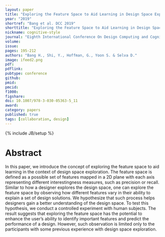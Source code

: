 ```yaml
---
layout: paper
title: "Exploring the Feature Space to Aid Learning in Design Space Exploration"
year: "2019"
shortref: "Bang et al. DCC 2019"
shorttitle: "Exploring the Feature Space to Aid Learning in Design Space Exploration"
nickname: cognitive-style
journal: "Eighth International Conference On Design Computing and Cognition (DCC'18)"
volume:
issue:
pages: 195-212
authors: "Bang H., Shi, Y., Hoffman, G., Yoon S. & Selva D."
image: ifeed2.png
pdf:
pdflink: 
pubtype: conference
github:
pmid:  
pmcid:
f1000:
figshare:
doi: 10.1007/978-3-030-05363-5_11
award: 
category: papers
published: true
tags: [collaboration, design]
---
```

{% include JB/setup %}

# Abstract

In this paper, we introduce the concept of exploring the feature space to aid learning in the context of design space exploration. The feature space is defined as a possible set of features mapped in a 2D plane with each axis representing different interestingness measures, such as precision or recall. Similar to how a designer explores the design space, one can explore the feature space by observing how different features vary in their ability to explain a set of design solutions. We hypothesize that such process helps designers gain a better understanding of the design space. To test this hypothesis, we conduct a controlled experiment with human subjects. The result suggests that exploring the feature space has the potential to enhance the user’s ability to identify important features and predict the performance of a design. However, such observation is limited only to the participants with some previous experience with design space exploration.